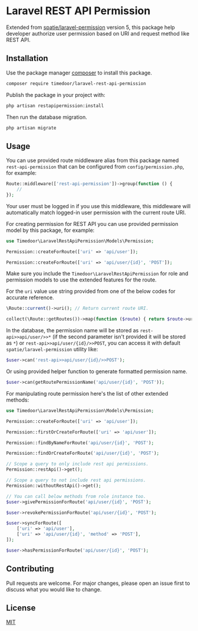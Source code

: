 # Laravel REST API Permission

Extended from [spatie/laravel-permission](https://spatie.be/docs/laravel-permission/v5/introduction) version 5, this package help developer authorize user permission based on URI and request method like REST API.

## Installation

Use the package manager [composer](https://getcomposer.org/) to install this package.

```bash
composer require timedoor/laravel-rest-api-permission
```

Publish the package in your project with:

```bash
php artisan restapipermission:install
```

Then run the database migration.

```bash
php artisan migrate
```

## Usage

You can use provided route middleware alias from this package named `rest-api-permission` that can be configured from `config/permission.php`, for example:

```php
Route::middleware(['rest-api-permission'])->group(function () {
    //
});
```
Your user must be logged in if you use this middleware, this middleware will automatically match logged-in user permission with the current route URI.

For creating permission for REST API you can use provided permission model by this package, for example:

```php
use Timedoor\LaravelRestApiPermission\Models\Permission;

Permission::createForRoute(['uri' => 'api/user']);

Permission::createForRoute(['uri' => 'api/user/{id}', 'POST']);
```

Make sure you include the `Timedoor\LaravelRestApiPermission` for role and permission models to use the extended features for the route.

For the `uri` value use string provided from one of the below codes for accurate reference.

```php
\Route::current()->uri(); // Return current route URI.

collect(\Route::getRoutes())->map(function ($route) { return $route->uri(); }) // Listing all registered route URI.
```

In the database, the permission name will be stored as `rest-api>>api/user/>>*` (if the second parameter isn't provided it will be stored as `*`) or `rest-api>>api/user/{id}/>>POST`, you can access it with default `spatie/laravel-permission` utility like:

```php
$user->can('rest-api>>api/user/{id}/>>POST');
```

Or using provided helper function to generate formatted permission name.

```php
$user->can(getRoutePermissionName('api/user/{id}', 'POST'));
```

For manipulating route permission here's the list of other extended methods:

```php
use Timedoor\LaravelRestApiPermission\Models\Permission;

Permission::createForRoute(['uri' => 'api/user']);

Permission::firstOrCreateForRoute(['uri' => 'api/user']);

Permission::findByNameForRoute('api/user/{id}', 'POST');

Permission::findOrCreateForRoute('api/user/{id}', 'POST');

// Scope a query to only include rest api permissions.
Permission::restApi()->get();

// Scope a query to not include rest api permissions.
Permission::withoutRestApi()->get();

// You can call below methods from role instance too.
$user->givePermissionForRoute('api/user/{id}', 'POST');

$user->revokePermissionForRoute('api/user/{id}', 'POST');

$user->syncForRoute([
    ['uri' => 'api/user'],
    ['uri' => 'api/user/{id}', 'method' => 'POST'],
]);

$user->hasPermissionForRoute('api/user/{id}', 'POST');
```

## Contributing
Pull requests are welcome. For major changes, please open an issue first to discuss what you would like to change.

## License
[MIT](https://choosealicense.com/licenses/mit/)